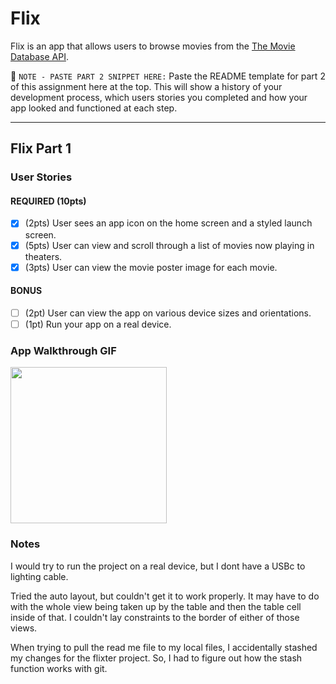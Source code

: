 # Flix

Flix is an app that allows users to browse movies from the [The Movie Database API](http://docs.themoviedb.apiary.io/#).

📝 `NOTE - PASTE PART 2 SNIPPET HERE:` Paste the README template for part 2 of this assignment here at the top. This will show a history of your development process, which users stories you completed and how your app looked and functioned at each step.

---

## Flix Part 1

### User Stories

#### REQUIRED (10pts)
- [x] (2pts) User sees an app icon on the home screen and a styled launch screen.
- [x] (5pts) User can view and scroll through a list of movies now playing in theaters.
- [x] (3pts) User can view the movie poster image for each movie.

#### BONUS
- [ ] (2pt) User can view the app on various device sizes and orientations.
- [ ] (1pt) Run your app on a real device.

### App Walkthrough GIF

<img src="https://i.imgur.com/oPiRN07.gif" width=250><br>

### Notes

I would try to run the project on a real device, but I dont have a USBc to lighting cable.

Tried the auto layout, but couldn't get it to work properly. It may have to do with the whole view being taken up by the table and then the table cell inside of that. I couldn't lay constraints to the border of either of those views.

When trying to pull the read me file to my local files, I accidentally stashed my changes for the flixter project. So, I had to figure out how the stash function works with git.
